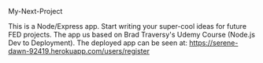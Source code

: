My-Next-Project

This is a Node/Express app. Start writing your super-cool ideas for future FED projects. The app us based on Brad Traversy's Udemy Course 
(Node.js Dev to Deployment). The deployed app can be seen at: https://serene-dawn-92419.herokuapp.com/users/register
 
